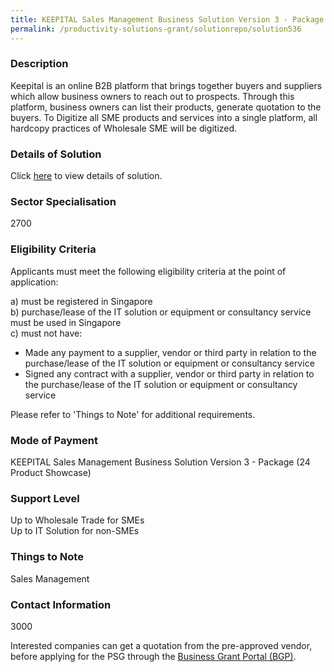 ```yaml
---
title: KEEPITAL Sales Management Business Solution Version 3 - Package (24 Product Showcase)
permalink: /productivity-solutions-grant/solutionrepo/solution536
---
```


### Description

Keepital is an online B2B platform that brings together buyers and suppliers which allow business owners to reach out to prospects. Through this platform, business owners can list their products, generate quotation to the buyers.
To Digitize all SME products and services into a single platform, all hardcopy practices of Wholesale SME will be digitized.


### Details of Solution

Click <a href='KEEP Pte. Ltd.' target='_blank' rel='noopener'>here</a> to view details of solution.

### Sector Specialisation

 2700 

### Eligibility Criteria

Applicants must meet the following eligibility criteria at the point of application:

a) must be registered in Singapore <br>
b) purchase/lease of the IT solution or equipment or consultancy service must be used in Singapore <br>
c) must not have:
- Made any payment to a supplier, vendor or third party in relation to the purchase/lease of the IT solution or equipment or consultancy service
- Signed any contract with a supplier, vendor or third party in relation to the purchase/lease of the IT solution or equipment or consultancy service

Please refer to 'Things to Note' for additional requirements.

### Mode of Payment
KEEPITAL Sales Management Business Solution Version 3 - Package (24 Product Showcase)

### Support Level
Up to Wholesale Trade for SMEs <br>
Up to IT Solution for non-SMEs

### Things to Note
Sales Management

### Contact Information
3000

Interested companies can get a quotation from the pre-approved vendor, before applying for the PSG through the <a target='_blank' rel='noopener' href='https://www.businessgrants.gov.sg/'>Business Grant Portal (BGP)</a>.
